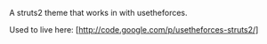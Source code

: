 A struts2 theme that works in with usetheforces.

Used to live here: [http://code.google.com/p/usetheforces-struts2/]
